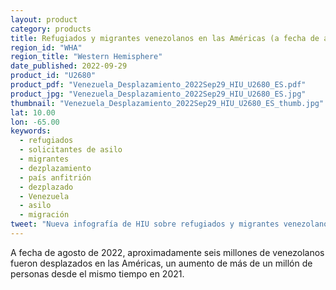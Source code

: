 ```yaml
---
layout: product
category: products
title: Refugiados y migrantes venezolanos en las Américas (a fecha de agosto de 2022) - ES
region_id: "WHA" 
region_title: "Western Hemisphere" 
date_published: 2022-09-29
product_id: "U2680"
product_pdf: "Venezuela_Desplazamiento_2022Sep29_HIU_U2680_ES.pdf"
product_jpg: "Venezuela_Desplazamiento_2022Sep29_HIU_U2680_ES.jpg"
thumbnail: "Venezuela_Desplazamiento_2022Sep29_HIU_U2680_ES_thumb.jpg"
lat: 10.00
lon: -65.00
keywords:
  - refugiados
  - solicitantes de asilo
  - migrantes
  - dezplazamiento
  - país anfitrión
  - dezplazado
  - Venezuela
  - asilo
  - migración
tweet: "Nueva infografía de HIU sobre refugiados y migrantes venezolanos en las Américas:"
---
```

A fecha de agosto de 2022, aproximadamente seis millones de venezolanos fueron desplazados en las Américas, un aumento de más de un millón de personas desde el mismo tiempo en 2021.
